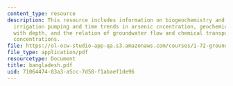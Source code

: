 ```yaml
---
content_type: resource
description: This resource includes information on biogeochemistry and arsenic mobility,
  irrigation pumping and time trends in arsenic cncentration, geochemical profiles
  with depth, and the relation of groundwater flow and chemical transport to arsenic
  concentrations.
file: https://ol-ocw-studio-app-qa.s3.amazonaws.com/courses/1-72-groundwater-hydrology-fall-2005/7106447483a3a5cc7d58f1abaef1de96_bangladesh.pdf
file_type: application/pdf
resourcetype: Document
title: bangladesh.pdf
uid: 71064474-83a3-a5cc-7d58-f1abaef1de96
---
```


